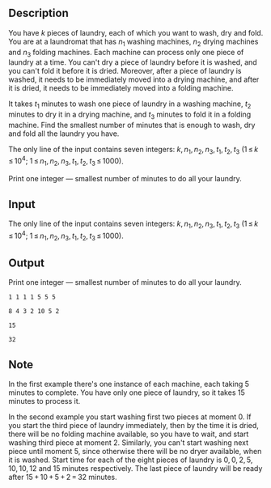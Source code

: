 ## Description

<div><p>You have <span class="tex-span"><i>k</i></span> pieces of laundry, each of which you want to wash, dry and fold. You are at a laundromat that has <span class="tex-span"><i>n</i><sub class="lower-index">1</sub></span> washing machines, <span class="tex-span"><i>n</i><sub class="lower-index">2</sub></span> drying machines and <span class="tex-span"><i>n</i><sub class="lower-index">3</sub></span> folding machines. Each machine can process only one piece of laundry at a time. You can't dry a piece of laundry before it is washed, and you can't fold it before it is dried. Moreover, after a piece of laundry is washed, it needs to be immediately moved into a drying machine, and after it is dried, it needs to be immediately moved into a folding machine.</p><p>It takes <span class="tex-span"><i>t</i><sub class="lower-index">1</sub></span> minutes to wash one piece of laundry in a washing machine, <span class="tex-span"><i>t</i><sub class="lower-index">2</sub></span> minutes to dry it in a drying machine, and <span class="tex-span"><i>t</i><sub class="lower-index">3</sub></span> minutes to fold it in a folding machine. Find the smallest number of minutes that is enough to wash, dry and fold all the laundry you have.</p></div><div class="input-specification"><p>The only line of the input contains seven integers: <span class="tex-span"><i>k</i>, <i>n</i><sub class="lower-index">1</sub>, <i>n</i><sub class="lower-index">2</sub>, <i>n</i><sub class="lower-index">3</sub>, <i>t</i><sub class="lower-index">1</sub>, <i>t</i><sub class="lower-index">2</sub>, <i>t</i><sub class="lower-index">3</sub></span> <span class="tex-span">(1 ≤ <i>k</i> ≤ 10<sup class="upper-index">4</sup>;&nbsp;1 ≤ <i>n</i><sub class="lower-index">1</sub>, <i>n</i><sub class="lower-index">2</sub>, <i>n</i><sub class="lower-index">3</sub>, <i>t</i><sub class="lower-index">1</sub>, <i>t</i><sub class="lower-index">2</sub>, <i>t</i><sub class="lower-index">3</sub> ≤ 1000)</span>.</p></div><div class="output-specification"><p>Print one integer — smallest number of minutes to do all your laundry.</p></div>

## Input

<p>The only line of the input contains seven integers: <span class="tex-span"><i>k</i>, <i>n</i><sub class="lower-index">1</sub>, <i>n</i><sub class="lower-index">2</sub>, <i>n</i><sub class="lower-index">3</sub>, <i>t</i><sub class="lower-index">1</sub>, <i>t</i><sub class="lower-index">2</sub>, <i>t</i><sub class="lower-index">3</sub></span> <span class="tex-span">(1 ≤ <i>k</i> ≤ 10<sup class="upper-index">4</sup>;&nbsp;1 ≤ <i>n</i><sub class="lower-index">1</sub>, <i>n</i><sub class="lower-index">2</sub>, <i>n</i><sub class="lower-index">3</sub>, <i>t</i><sub class="lower-index">1</sub>, <i>t</i><sub class="lower-index">2</sub>, <i>t</i><sub class="lower-index">3</sub> ≤ 1000)</span>.</p>

## Output

<p>Print one integer — smallest number of minutes to do all your laundry.</p>





```input1
1 1 1 1 5 5 5

```




```input2
8 4 3 2 10 5 2

```




```output1
15

```




```output2
32

```



## Note

<p>In the first example there's one instance of each machine, each taking 5 minutes to complete. You have only one piece of laundry, so it takes 15 minutes to process it.</p><p>In the second example you start washing first two pieces at moment <span class="tex-span">0</span>. If you start the third piece of laundry immediately, then by the time it is dried, there will be no folding machine available, so you have to wait, and start washing third piece at moment <span class="tex-span">2</span>. Similarly, you can't start washing next piece until moment <span class="tex-span">5</span>, since otherwise there will be no dryer available, when it is washed. Start time for each of the eight pieces of laundry is <span class="tex-span">0, 0, 2, 5, 10, 10, 12</span> and <span class="tex-span">15</span> minutes respectively. The last piece of laundry will be ready after <span class="tex-span">15 + 10 + 5 + 2 = 32</span> minutes.</p>
